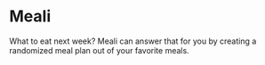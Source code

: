 # Meali
What to eat next week? Meali can answer that for you by creating a randomized meal plan out of your favorite meals.
